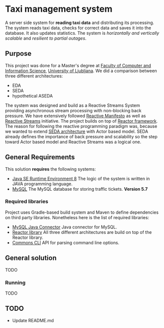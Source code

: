 # Taxi management system
A server side system for **reading taxi data** and distributing its processing. The system reads taxi data, checks for correct data and saves it into the database. It also updates statistics. The system is *horizontally and vertically scalable* and *resilient to partial outages*.

## Purpose
This project was done for a Master's degree at [Faculty of Computer and Information Science](http://www.fri.uni-lj.si/en/), [University of Ljubljana](http://www.uni-lj.si/eng/). We did a comparison between three different architectures:
* EDA
* SEDA
* hypothetical ASEDA

The system was designed and build as a Reactive Streams System providing asynchronous stream processing with non-blocking back pressure. We have extensively followed [Reactive Manifesto](http://www.reactivemanifesto.org/) as well as [Reactive Streams](http://www.reactive-streams.org/) initiative. The project builds on top of [Reactor framework](http://projectreactor.io/). The reason for following the reactive programming paradigm was, because we wanted to extend [SEDA architecture](http://www.eecs.harvard.edu/~mdw/proj/seda/) with Actor based model. SEDA already defines the importance of back pressure and scalability so the step toward Actor based model and Reactive Streams was a logical one.

## General Requirements
This solution **requires** the following systems:
* [Java SE Runtime Environment 8](http://www.oracle.com/technetwork/java/javase/downloads/jre8-downloads-2133155.html)
 The logic of the system is written in JAVA programming language.
* [MySQL](http://www.mysql.com/)
 The MySQL database for storing traffic tickets. **Version 5.7**

### Required libraries
Project uses Gradle-based build system and Maven to define dependencies on third party libraries. Nonetheless here is the list of required libraries:

* [MySQL Java Connector](http://dev.mysql.com/downloads/connector/j/)
Java connector for MySQL.
* [Reactor library](https://github.com/reactor/reactor)
All three different architectures are build on top of the Reactor library.
* [Commons CLI](http://commons.apache.org/proper/commons-cli/)
API for parsing command line options.

## General solution
TODO

### Running
TODO

## TODO
* Update README.md

